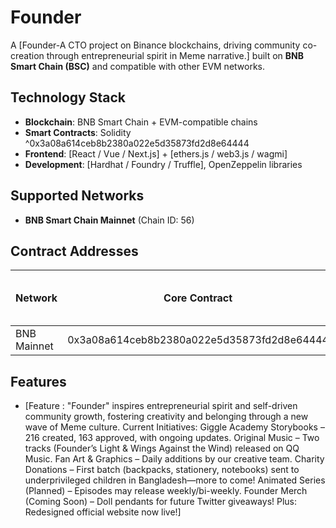 # Founder

A [Founder-A CTO project on Binance blockchains, driving community co-creation through entrepreneurial spirit in Meme narrative.] built on **BNB Smart Chain (BSC)** and compatible with other EVM networks.

## Technology Stack

- **Blockchain**: BNB Smart Chain + EVM-compatible chains  
- **Smart Contracts**: Solidity ^0x3a08a614ceb8b2380a022e5d35873fd2d8e64444 
- **Frontend**: [React / Vue / Next.js] + [ethers.js / web3.js / wagmi]  
- **Development**: [Hardhat / Foundry / Truffle], OpenZeppelin libraries  

## Supported Networks

- **BNB Smart Chain Mainnet** (Chain ID: 56)  

## Contract Addresses

| Network  | Core Contract | Token Contract | (Optional: Vault / Router / Governance) |
|----------|---------------|----------------|-----------------------------------------|
| BNB Mainnet | 0x3a08a614ceb8b2380a022e5d35873fd2d8e64444

## Features


- [Feature : "Founder" inspires entrepreneurial spirit and self-driven community growth, fostering creativity and belonging through a new wave of Meme culture. Current Initiatives: Giggle Academy Storybooks – 216 created, 163 approved, with ongoing updates. Original Music – Two tracks (Founder’s Light & Wings Against the Wind) released on QQ Music. Fan Art & Graphics – Daily additions by our creative team. Charity Donations – First batch (backpacks, stationery, notebooks) sent to underprivileged children in Bangladesh—more to come! Animated Series (Planned) – Episodes may release weekly/bi-weekly. Founder Merch (Coming Soon) – Doll pendants for future Twitter giveaways! Plus: Redesigned official website now live!]
